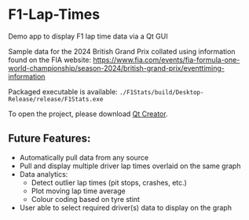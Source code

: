 # F1-Lap-Times

Demo app to display F1 lap time data via a Qt GUI

Sample data for the 2024 British Grand Prix collated using information found on the FIA website: https://www.fia.com/events/fia-formula-one-world-championship/season-2024/british-grand-prix/eventtiming-information 

Packaged executable is available: `./F1Stats/build/Desktop-Release/release/F1Stats.exe`

To open the project, please download [Qt Creator](https://doc.qt.io/qt-6/get-and-install-qt.html).

## Future Features:
- Automatically pull data from any source 
- Pull and display multiple driver lap times overlaid on the same graph
- Data analytics:
  - Detect outlier lap times (pit stops, crashes, etc.)
  - Plot moving lap time average
  - Colour coding based on tyre stint
- User able to select required driver(s) data to display on the graph
